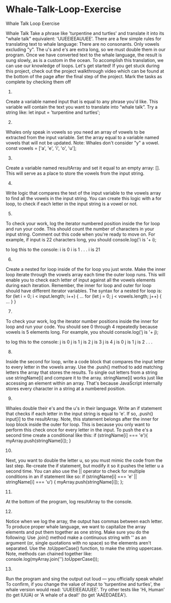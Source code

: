 # Whale-Talk-Loop-Exercise
Whale Talk Loop Exercise


Whale Talk
Take a phrase like 'turpentine and turtles' and translate it into its "whale talk" equivalent: 'UUEEIEEAUUEE'.
There are a few simple rules for translating text to whale language:
There are no consonants. Only vowels excluding "y".
The u's and e's are extra long, so we must double them in our program.
Once we have converted text to the whale language, the result is sung slowly, as is a custom in the ocean.
To accomplish this translation, we can use our knowledge of loops. Let's get started!
If you get stuck during this project, check out the project walkthrough video which can be found at the bottom of the page after the final step of the project.
Mark the tasks as complete by checking them off

1.
Create a variable named input that is equal to any phrase you'd like. This variable will contain the text you want to translate into “whale talk”.
Try a string like:
let input = 'turpentine and turtles';



2.
Whales only speak in vowels so you need an array of vowels to be extracted from the input variable. Set the array equal to a variable named vowels that will not be updated.
Note: Whales don't consider "y" a vowel.
const vowels = ['a', 'e', 'i', 'o', 'u'];



3.
Create a variable named resultArray and set it equal to an empty array: []. This will serve as a place to store the vowels from the input string.

4.
Write logic that compares the text of the input variable to the vowels array to find all the vowels in the input string.
You can create this logic with a for loop, to check if each letter in the input string is a vowel or not.

5.
To check your work, log the iterator numbered position inside the for loop and run your code. This should count the number of characters in your input string.
Comment out this code when you're ready to move on.
For example, if input is 22 characters long, you should
console.log('i is '+ i);



to log this to the console:
i is 0
i is 1
.
.
.
i is 21



6.
Create a nested for loop inside of the for loop you just wrote. Make the inner loop iterate through the vowels array each time the outer loop runs.
This will enable you to check each letter of input against all the vowels elements during each iteration.
Remember, the inner for loop and outer for loop should have different iterator variables. The syntax for a nested for loop is:
for (let i = 0; i < input.length; i++) {
  ...
  for (let j = 0; j < vowels.length; j++) {
    ... 
  }
}



7.
To check your work, log the iterator number positions inside the inner for loop and run your code. You should see 0 through 4 repeatedly because vowels is 5 elements long.
For example, you should
console.log('j is '+ j);



to log this to the console:
j is 0
j is 1
j is 2
j is 3
j is 4
j is 0
j is 1
j is 2
.
.
.



8.
Inside the second for loop, write a code block that compares the input letter to every letter in the vowels array.
Use the .push() method to add matching letters the array that stores the results. To single out letters from a string use stringName[i] and compare it to the array.
stringName[i] works just like accessing an element within an array. That's because JavaScript internally stores every character in a string at a numbered position.

9.
Whales double their e's and the u's in their language.
Write an if statement that checks if each letter in the input string is equal to 'e'. If so, .push() input[i] to the resultArray.
Note, this statement belongs after the inner for loop block inside the outer for loop. This is because you only want to perform this check once for every letter in the input.
To push the e's a second time create a conditional like this:
if (stringName[i] === 'e'){
  myArray.push(stringName[i]);
}



10.
Next, you want to double the letter u, so you must mimic the code from the last step. Re-create the if statement, but modify it so it pushes the letter u a second time.
You can also use the || operator to check for multiple conditions in an if statement like so:
if (stringName[i] === 'e' || stringName[i] === 'u') {
  myArray.push(stringName[i]);
};



11.
At the bottom of the program, log resultArray to the console.

12.
Notice when we log the array, the output has commas between each letter. To produce proper whale language, we want to capitalize the array elements and put them together as one string.
Make sure you do the following:
Use .join() method make a continuous string with '' as an argument (or, single quotations with no space) so the elements aren't separated.
Use the .toUpperCase() function, to make the string uppercase.
Note, methods can chained together like:
console.log(myArray.join('').toUpperCase());



13.
Run the program and sing the output out loud — you officially speak whale!
To confirm, if you change the value of input to 'turpentine and turtles', the whale version would read: 'UUEEIEEAUUEE'.
Try other tests like 'Hi, Human' (to get IUUA) or 'A whale of a deal!' (to get 'AAEEOAEEA').
